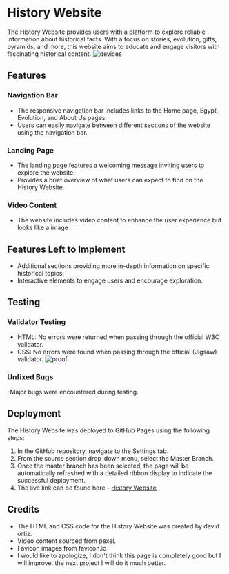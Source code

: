 # History Website

The History Website provides users with a platform to explore reliable information about historical facts. With a focus on stories, evolution, gifts, pyramids, and more, this website aims to educate and engage visitors with fascinating historical content.
![devices](https://github.com/Davidortizvinces/History/assets/153029523/8be0bd3c-8b13-43b7-956c-9f9f1fc236dd)
## Features

### Navigation Bar
- The responsive navigation bar includes links to the Home page, Egypt, Evolution, and About Us pages.
- Users can easily navigate between different sections of the website using the navigation bar.

### Landing Page
- The landing page features a welcoming message inviting users to explore the website.
- Provides a brief overview of what users can expect to find on the History Website.

### Video Content
- The website includes video content to enhance the user experience but looks like a image

## Features Left to Implement
- Additional sections providing more in-depth information on specific historical topics.
- Interactive elements to engage users and encourage exploration.

## Testing

### Validator Testing
- HTML: No errors were returned when passing through the official W3C validator.
- CSS: No errors were found when passing through the official (Jigsaw) validator.
![proof](https://github.com/Davidortizvinces/History/assets/153029523/0cb2b554-9d22-4945-85e4-399c35f1ee97)
### Unfixed Bugs
-Major bugs were encountered during testing.

## Deployment
The History Website was deployed to GitHub Pages using the following steps:
1. In the GitHub repository, navigate to the Settings tab.
2. From the source section drop-down menu, select the Master Branch.
3. Once the master branch has been selected, the page will be automatically refreshed with a detailed ribbon display to indicate the successful deployment.
4. The live link can be found here - [History Website](https://davidortizvinces.github.io/History/) 

## Credits
- The HTML and CSS code for the History Website was created by david ortiz.
- Video content sourced from pexel.
- Favicon images from favicon.io
- I would like to apologize, I don't think this page is completely good but I will improve. the next project I will do it much better.


